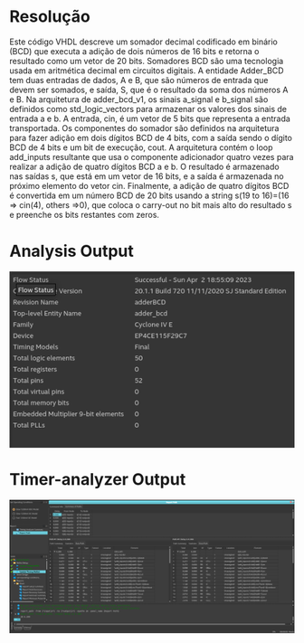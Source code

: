 # Resolução

Este código VHDL descreve um somador decimal codificado em binário (BCD) que executa a adição de dois números de 16 bits e retorna o resultado como um vetor de 20 bits. Somadores BCD são uma tecnologia usada em aritmética decimal em circuitos digitais.
A entidade Adder_BCD tem duas entradas de dados, A e B, que são números de entrada que devem ser somados, e saída, S, que é o resultado da soma dos números A e B. Na arquitetura de adder_bcd_v1, os sinais a_signal e b_signal são definidos como std_logic_vectors para armazenar os valores dos sinais de entrada a e b.
A entrada, cin, é um vetor de 5 bits que representa a entrada transportada. Os componentes do somador são definidos na arquitetura para fazer adição em dois dígitos BCD de 4 bits, com a saída sendo o dígito BCD de 4 bits e um bit de execução, cout. A arquitetura contém o loop add_inputs resultante que usa o componente adicionador quatro vezes para realizar a adição de quatro dígitos BCD a e b.
O resultado é armazenado nas saídas s, que está em um vetor de 16 bits, e a saída é armazenada no próximo elemento do vetor cin. Finalmente, a adição de quatro dígitos BCD é convertida em um número BCD de 20 bits usando a string s(19 to 16)=(16 => cin(4), others =>0), que coloca o carry-out no bit mais alto do resultado s e preenche os bits restantes com zeros.

# Analysis Output
<img align='center' src="analysis-output.png" width="850px;" alt=""></img>

# Timer-analyzer Output

<img align='center' src="timer-analyzer-output.png" width="850px;" alt=""></img>
